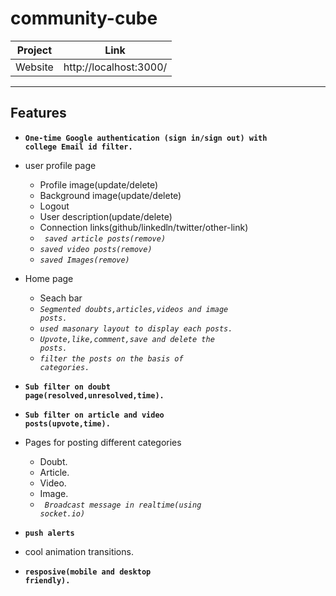# community-cube
| Project | Link |
| ------ | ------ |
| Website | http://localhost:3000/|

---
## Features
- <code><b>One-time Google authentication (sign in/sign out)  with college Email id filter.</b></code>
- user profile page
    - Profile image(update/delete)
    - Background image(update/delete)
    - Logout
    - User description(update/delete)
    - Connection links(github/linkedln/twitter/other-link)<br/>
    - <code><i> saved article posts(remove)</i></code>
    - <code><i>saved video posts(remove)</i></code>
    - <code><i>saved Images(remove)</i></code>

- Home page
    - Seach bar
    - <code><i>Segmented doubts,articles,videos and image posts.</i></code>
    - <code><i>used masonary layout to display each posts.</i></code>
    - <code><i>Upvote,like,comment,save and delete the posts.</i></code>
    - <code><i>filter the posts on the basis of categories.</i></code>

- <code><b>Sub filter on doubt page(resolved,unresolved,time).</b></code>
- <code><b>Sub filter on article and video posts(upvote,time).</b></code>

- Pages for posting different categories
    - Doubt.
    - Article.
    - Video.
    - Image.
    - <code> <i>Broadcast message in realtime(using socket.io)</i></code>
   
- <code><b>push alerts</b></code>
- cool animation transitions.
- <code><b>resposive(mobile and desktop friendly).</b></code>
    

    
    
